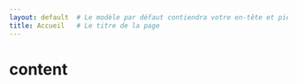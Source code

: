 ```yaml
---
layout: default  # Le modèle par défaut contiendra votre en-tête et pied de page
title: Accueil   # Le titre de la page
---
```


# content
<!-- Ajoutez ici le contenu spécifique de votre page d'accueil -->
